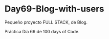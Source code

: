 # Day69-Blog-with-users

Pequeño proyecto FULL STACK, de Blog.

Práctica Día 69 de 100 days of Code.
